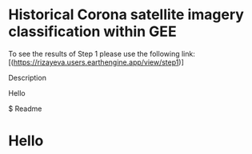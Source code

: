 # Historical Corona satellite imagery classification within GEE

To see the results of Step 1 please use the following link:
[(https://rizayeva.users.earthengine.app/view/step1)]



Description









Hello








$ Readme

# Hello
